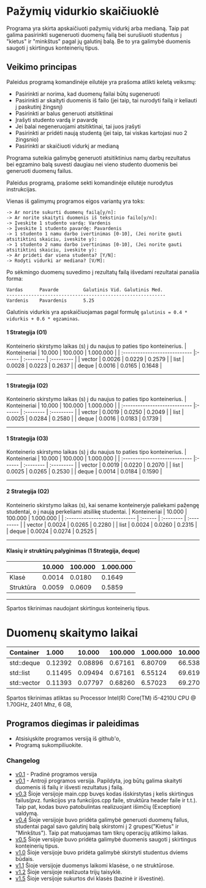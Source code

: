 # Pažymių vidurkio skaičiuoklė

Programa yra skirta apskaičiuoti pažymių vidurkį arba medianą. Taip pat galima pasirinkti sugeneruoti duomenų failą bei surušiuoti studentus į "kietus" ir "minkštus" pagal jų galutinį balą. Be to yra galimybė duomenis saugoti į skirtingus konteinerių tipus.

## Veikimo principas

Paleidus programą komandinėje eilutėje yra prašoma atlikti keletą veiksmų:

- Pasirinkti ar norima, kad duomenų failai būtų sugeneruoti
- Pasirinkti ar skaityti duomenis iš failo (jei taip, tai nurodyti failą ir keliauti į paskutinį žingsnį)
- Pasirinkti ar balus generuoti atsitiktinai
- Įrašyti studento vardą ir pavardę
- Jei balai negeneruojami atsitiktinai, tai juos įrašyti
- Pasirinkti ar pridėti naują studentą (jei taip, tai viskas kartojasi nuo 2 žingsnio)
- Pasirinkti ar skaičiuoti vidurkį ar medianą

Programa suteikia galimybę generuoti atsitiktinius namų darbų rezultatus bei egzamino balą suvesti daugiau nei vieno studento duomenis bei generuoti duomenų failus.

Paleidus programą, prašome sekti komandinėje eilutėje nurodytus instrukcijas.

Vienas iš galimymų programos eigos variantų yra toks:

```shell
-> Ar norite sukurti duomenų failą[y/n]:
-> Ar norite skaityti duomenis iš tekstinio failo[y/n]:
-> Įveskite 1 studento vardą: Vardenis
-> Įveskite 1 studento pavardę: Pavardenis
-> 1 studento 1 namu darbo ivertinimas [0-10], (Jei norite gauti atsitiktini skaiciu, iveskite y): 
-> 1 studento 2 namu darbo ivertinimas [0-10], (Jei norite gauti atsitiktini skaiciu, iveskite y):
-> Ar prideti dar viena studenta? [Y/N]: 
-> Rodyti vidurki ar mediana? [V/M]:
```

Po sėkmingo duomenų suvedimo į rezultatų failą išvedami rezultatai panašia forma:

```shell
Vardas      Pavarde         Galutinis Vid. Galutinis Med.
----------------------------------------------------------
Vardenis    Pavardenis      5.25
```

Galutinis vidurkis yra apskaičiuojamas pagal formulę `galutinis = 0.4 * vidurkis + 0.6 * egzaminas`.
#### 1 Strategija (O1)

Konteinerio skirstymo laikas (s) į du naujus to paties tipo konteinerius. 
| Konteineriai             |  10.000 | 100.000 | 1.000.000 |
| :---------------------------- |:------ | :-------- | :--------- | 
| vector  |  0.0026 | 0.0229   | 0.2579   |
| list  |  0.0028 | 0.0223   | 0.2637    |
| deque |  0.0016 | 0.0165   | 0.1648    | 

---

#### 1 Strategija (O2)

Konteinerio skirstymo laikas (s) į du naujus to paties tipo konteinerius. 
| Konteineriai             |  10.000 | 100.000 | 1.000.000 |
| :---------------------------- |:------ | :-------- | :--------- | 
| vector  |  0.0019 | 0.0250   | 0.2049   |
| list  |  0.0025 | 0.0284   | 0.2580    |
| deque |  0.0016 | 0.0183   | 0.1739    | 

---

#### 1 Strategija (O3)

Konteinerio skirstymo laikas (s) į du naujus to paties tipo konteinerius. 
| Konteineriai             |  10.000 | 100.000 | 1.000.000 |
| :---------------------------- |:------ | :-------- | :--------- | 
| vector  |  0.0019 | 0.0220   | 0.2070   |
| list  |  0.0025 | 0.0265   | 0.2530    |
| deque |  0.0014 | 0.0184   | 0.1590    | 

---

#### 2 Strategija (O2)

Konteinerio skirstymo laikas (s), kai sename konteineryje paliekami pažengę studentai, o į naują perkeliami atsilikę studentai.
| Konteineriai              | 10.000 | 100.000 | 1.000.000 |
| :---------------------------- | :------ | :-------- | :--------- | 
| vector  | 0.0024 | 0.0265   | 0.2280   |
| list  |  0.0024 | 0.0260   | 0.2315    |
| deque |  0.0024 | 0.0274   | 0.2525    | 

---

#### Klasių ir struktūrų palyginimas (1 Strategija, deque)

|             |  10.000 | 100.000 | 1.000.000 |
| :---------------------------- | :------ | :-------- | :--------- | 
| Klasė   | 0.0014 | 0.0180   | 0.1649   |
| Struktūra  | 0.0059 | 0.0609   | 0.5859    |

---

Spartos tikrinimas naudojant skirtingus konteinerių tipus.

# Duomenų skaitymo laikai
| Container   | 1.000   | 10.000  | 100.000   | 1.000.000  | 10.000.000 |
| :---------- | :------ | :------ | :-------- | :--------  | :--------  | 
| std::deque  | 0.12392 | 0.08896 | 0.67161   | 6.80709    | 66.5387    |
| std::list   | 0.11495 | 0.09494 | 0.67161   | 6.55124    | 69.6191    |
| std::vector | 0.11393 | 0.07797 | 0.68260   | 6.57023    | 69.2707    |

Spartos tikrinimas atliktas su Processor	Intel(R) Core(TM) i5-4210U CPU @ 1.70GHz, 2401 Mhz, 6 GB, 


## Programos diegimas ir paleidimas

- Atsisiųskite programos versiją iš github'o,
- Programą sukompiliuokite.


### Changelog

- [v0.1](https://github.com/PovilasRandis/2laboratorinis/releases/tag/v0.1) - Pradinė programos versija
- [v0.1](https://github.com/PovilasRandis/2laboratorinis/releases/tag/v0.2) - Antroji programos versija. Papildyta, jog būtų galima skaityti duomenis iš failų ir išvesti rezultatus į failą.
- [v0.3](https://github.com/PovilasRandis/2laboratorinis/releases/tag/v0.3) Šioje versijoje main.cpp buvęs kodas išskirstytas į kelis skirtingus failus(pvz. funkcijos yra funkcijos.cpp faile, struktūra header faile ir t.t.). Taip pat, kodas buvo patobulintas realizuojant išimčių (Exception) valdymą.
- [v0.4](https://github.com/PovilasRandis/2laboratorinis/releases/tag/v0.4) Šioje versijoje buvo pridėta galimybė generuoti duomenų failus, studentai pagal savo galutinį balą skirstomi į 2 grupes("Kietus" ir "Minkštus"). Taip pat matuojamas tam tikrų operacijų atlikimo laikas.
- [v0.5](https://github.com/PovilasRandis/2laboratorinis/releases/tag/v0.5) Šioje versijoje buvo pridėta galimybė duomenis saugoti į skirtingus konteinerių tipus.
- [v1.0](https://github.com/PovilasRandis/2laboratorinis/releases/tag/v1.0) Šioje versijoje buvo pridėta galimybė skirstyti studentus dviems būdais.
- [v1.1](https://github.com/PovilasRandis/2laboratorinis/releases/tag/v1.1) Šioje versijoje duomenys laikomi klasėse, o ne struktūrose.
- [v1.2](https://github.com/PovilasRandis/2.1-laboratorinis/releases/tag/v1.2) Šioje versijoje realizuota trijų taisyklė.
- [v1.5](https://github.com/PovilasRandis/2.1-laboratorinis/releases/tag/v1.5) Šioje versijoje sukurtos dvi klasės (bazinė ir išvestinė).
